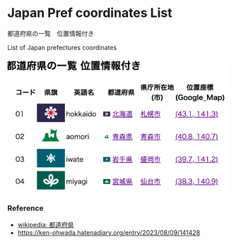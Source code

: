 Japan Pref coordinates List
===============

都道府県の一覧　位置情報付き

 List of Japan prefectures coordinates

![japan pref coordinates list](https://github.com/ohwada/World_Countries/blob/main/japan_municipaliy/japan_pref_coordinates_list/screenshots/japan_prefecture_coordinates_list.png)

### Reference

- [wikipedia: 都道府県](https://ja.m.wikipedia.org/wiki/%E9%83%BD%E9%81%93%E5%BA%9C%E7%9C%8C)
- https://ken-ohwada.hatenadiary.org/entry/2023/08/09/141428



